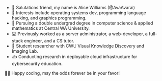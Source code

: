 - 👋 Salutations friend, my name is Alice Williams (@AvaAvarai)
- 👀 Interests include operating systems dev, programming language hacking, and graphics programming.
- 🌱 Pursuing a double undergrad degree in computer science & applied mathematics at Central WA University.
- :computer: Previously worked as a server administrator, a web-developer, a full-stack engineer, and a CS tutor.
- :microscope: Student researcher with CWU Visual Knowledge Discovery and Imaging Lab.
- :writing_hand: Conducting research in deployable cloud infrastructure for cybersecurity education.

:woman_technologist: Happy coding, may the odds forever be in your favor!
